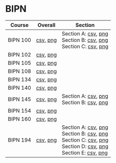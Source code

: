# BIPN

| Course | Overall | Section |
| ------ | ------- | ------- |
| BIPN 100 | [csv](https://github.com/UCSD-Historical-Enrollment-Data/2024Winter/blob/main/overall/BIPN%20100.csv), [png](https://raw.githubusercontent.com/UCSD-Historical-Enrollment-Data/2024Winter/main/plot_overall/BIPN%20100.png) | Section A: [csv](https://github.com/UCSD-Historical-Enrollment-Data/2024Winter/blob/main/section/BIPN%20100_A.csv), [png](https://raw.githubusercontent.com/UCSD-Historical-Enrollment-Data/2024Winter/main/plot_section/BIPN%20100_A.png)<br>Section B: [csv](https://github.com/UCSD-Historical-Enrollment-Data/2024Winter/blob/main/section/BIPN%20100_B.csv), [png](https://raw.githubusercontent.com/UCSD-Historical-Enrollment-Data/2024Winter/main/plot_section/BIPN%20100_B.png)<br>Section C: [csv](https://github.com/UCSD-Historical-Enrollment-Data/2024Winter/blob/main/section/BIPN%20100_C.csv), [png](https://raw.githubusercontent.com/UCSD-Historical-Enrollment-Data/2024Winter/main/plot_section/BIPN%20100_C.png) |
| BIPN 102 | [csv](https://github.com/UCSD-Historical-Enrollment-Data/2024Winter/blob/main/overall/BIPN%20102.csv), [png](https://raw.githubusercontent.com/UCSD-Historical-Enrollment-Data/2024Winter/main/plot_overall/BIPN%20102.png) |  |
| BIPN 105 | [csv](https://github.com/UCSD-Historical-Enrollment-Data/2024Winter/blob/main/overall/BIPN%20105.csv), [png](https://raw.githubusercontent.com/UCSD-Historical-Enrollment-Data/2024Winter/main/plot_overall/BIPN%20105.png) |  |
| BIPN 108 | [csv](https://github.com/UCSD-Historical-Enrollment-Data/2024Winter/blob/main/overall/BIPN%20108.csv), [png](https://raw.githubusercontent.com/UCSD-Historical-Enrollment-Data/2024Winter/main/plot_overall/BIPN%20108.png) |  |
| BIPN 134 | [csv](https://github.com/UCSD-Historical-Enrollment-Data/2024Winter/blob/main/overall/BIPN%20134.csv), [png](https://raw.githubusercontent.com/UCSD-Historical-Enrollment-Data/2024Winter/main/plot_overall/BIPN%20134.png) |  |
| BIPN 140 | [csv](https://github.com/UCSD-Historical-Enrollment-Data/2024Winter/blob/main/overall/BIPN%20140.csv), [png](https://raw.githubusercontent.com/UCSD-Historical-Enrollment-Data/2024Winter/main/plot_overall/BIPN%20140.png) |  |
| BIPN 145 | [csv](https://github.com/UCSD-Historical-Enrollment-Data/2024Winter/blob/main/overall/BIPN%20145.csv), [png](https://raw.githubusercontent.com/UCSD-Historical-Enrollment-Data/2024Winter/main/plot_overall/BIPN%20145.png) | Section A: [csv](https://github.com/UCSD-Historical-Enrollment-Data/2024Winter/blob/main/section/BIPN%20145_A.csv), [png](https://raw.githubusercontent.com/UCSD-Historical-Enrollment-Data/2024Winter/main/plot_section/BIPN%20145_A.png)<br>Section B: [csv](https://github.com/UCSD-Historical-Enrollment-Data/2024Winter/blob/main/section/BIPN%20145_B.csv), [png](https://raw.githubusercontent.com/UCSD-Historical-Enrollment-Data/2024Winter/main/plot_section/BIPN%20145_B.png) |
| BIPN 154 | [csv](https://github.com/UCSD-Historical-Enrollment-Data/2024Winter/blob/main/overall/BIPN%20154.csv), [png](https://raw.githubusercontent.com/UCSD-Historical-Enrollment-Data/2024Winter/main/plot_overall/BIPN%20154.png) |  |
| BIPN 160 | [csv](https://github.com/UCSD-Historical-Enrollment-Data/2024Winter/blob/main/overall/BIPN%20160.csv), [png](https://raw.githubusercontent.com/UCSD-Historical-Enrollment-Data/2024Winter/main/plot_overall/BIPN%20160.png) |  |
| BIPN 194 | [csv](https://github.com/UCSD-Historical-Enrollment-Data/2024Winter/blob/main/overall/BIPN%20194.csv), [png](https://raw.githubusercontent.com/UCSD-Historical-Enrollment-Data/2024Winter/main/plot_overall/BIPN%20194.png) | Section A: [csv](https://github.com/UCSD-Historical-Enrollment-Data/2024Winter/blob/main/section/BIPN%20194_A.csv), [png](https://raw.githubusercontent.com/UCSD-Historical-Enrollment-Data/2024Winter/main/plot_section/BIPN%20194_A.png)<br>Section B: [csv](https://github.com/UCSD-Historical-Enrollment-Data/2024Winter/blob/main/section/BIPN%20194_B.csv), [png](https://raw.githubusercontent.com/UCSD-Historical-Enrollment-Data/2024Winter/main/plot_section/BIPN%20194_B.png)<br>Section C: [csv](https://github.com/UCSD-Historical-Enrollment-Data/2024Winter/blob/main/section/BIPN%20194_C.csv), [png](https://raw.githubusercontent.com/UCSD-Historical-Enrollment-Data/2024Winter/main/plot_section/BIPN%20194_C.png)<br>Section D: [csv](https://github.com/UCSD-Historical-Enrollment-Data/2024Winter/blob/main/section/BIPN%20194_D.csv), [png](https://raw.githubusercontent.com/UCSD-Historical-Enrollment-Data/2024Winter/main/plot_section/BIPN%20194_D.png)<br>Section E: [csv](https://github.com/UCSD-Historical-Enrollment-Data/2024Winter/blob/main/section/BIPN%20194_E.csv), [png](https://raw.githubusercontent.com/UCSD-Historical-Enrollment-Data/2024Winter/main/plot_section/BIPN%20194_E.png) |

